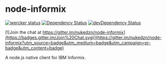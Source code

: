 node-informix
=============

[![wercker status](https://app.wercker.com/status/6f7f1a8246881c3d98acec4875280c54/s "wercker status")](https://app.wercker.com/project/bykey/6f7f1a8246881c3d98acec4875280c54)
[![Dependency Status](https://david-dm.org/nukedzn/node-informix.svg)](https://david-dm.org/nukedzn/node-informix)
[![devDependency Status](https://david-dm.org/nukedzn/node-informix/dev-status.svg)](https://david-dm.org/nukedzn/node-informix#info=devDependencies)

[![Join the chat at https://gitter.im/nukedzn/node-informix](https://badges.gitter.im/Join%20Chat.svg)](https://gitter.im/nukedzn/node-informix?utm_source=badge&utm_medium=badge&utm_campaign=pr-badge&utm_content=badge)

A node.js native client for IBM Informix.

